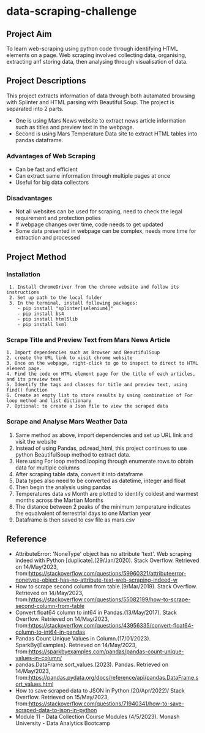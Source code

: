 # data-scraping-challenge

## Project Aim
To learn web-scraping using python code through identifying HTML elements on a page. Web scraping involved collecting data, organising, extracting anf storing data, then analysing through visualisation of data. 

## Project Descriptions
This project extracts information of data through both autamated browsing with Splinter and HTML parsing with Beautiful Soup. The project is separated into 2 parts. 

 - One is using Mars News website to extract news article information such as titles and preview text in the webpage. 
 - Second is using Mars Temperature Data site to extract HTML tables into pandas dataframe. 
 
 ### Advantages of Web Scraping
  - Can be fast and efficient
  - Can extract same information through multiple pages at once
  - Useful for big data collectors
 
 ### Disadvantages
  - Not all websites can be used for scraping, need to check the legal requirement and protection polies
  - If webpage changes over time, code needs to get updated
  - Some data presented in webpage can be complex, needs more time for extraction and processed

## Project Method

### Installation
     1. Install ChromeDriver from the chrome website and follow its instructions
     2. Set up path to the local folder
     3. In the terminal, install following packages:
        - pip install "splinter[selenium4]"
        - pip install bs4
        - pip install html5lib
        - pip install lxml

### Scrape Title and Preview Text from Mars News Article
    1. Import dependencies such as Browser and BeautifulSoup
    2. create the URL link to visit chrome website
    3. Once on the webpage, right-click to go to inspect to direct to HTML element page. 
    4. Find the code on HTML element page for the title of each articles, and its preview text
    5. Identify the tags and classes for title and preview text, using find() function
    6. Create an empty list to store results by using combination of For loop method and list dictionary
    7. Optional: to create a Json file to view the scraped data

### Scrape and Analyse Mars Weather Data
   1. Same method as above, import dependencies and set up URL link and visit the website
   2. Instead of using Pandas, pd.read_html, this project continues to use python BeautifulSoup method to extract data.
   3. Here using For loop method looping through enumerate rows to obtain data for multiple columns
   4. After scraping table data, convert it into dataframe
   5. Data types also need to be converted as datetime, integer and float 
   6. Then begin the analysis using pandas
   7. Temperatures data vs Month are plotted to identify coldest and warmest months across the Martian Months
   8. The distance between 2 peaks of the minimum temperature indicates the equaivalent of terrestrial days to one Martian year
   9. Dataframe is then saved to csv file as mars.csv

## Reference
   - AttributeError: 'NoneType' object has no attribute 'text'. Web scraping indeed with Python [duplicate].(29/Jan/2020). Stack Overflow. Retrieved on 14/May/2023, from:<https://stackoverflow.com/questions/59960321/attributeerror-nonetype-object-has-no-attribute-text-web-scraping-indeed-w>
   - How to scrape second column from table.(9/Mar/2019). Stack Overflow. Retrieved on 14/May/2023, from:<https://stackoverflow.com/questions/55082199/how-to-scrape-second-column-from-table>
   - Convert float64 column to int64 in Pandas.(13/May/2017). Stack Overflow. Retrieved on 14/May/2023, from:<https://stackoverflow.com/questions/43956335/convert-float64-column-to-int64-in-pandas>
   - Pandas Count Unique Values in Column.(17/01/2023). SparkBy{Examples}. Retrieved on 14/May/2023, from:<https://sparkbyexamples.com/pandas/pandas-count-unique-values-in-column/>
   - pandas.DataFrame.sort_values.(2023). Pandas. Retrieved on 14/May/2023, from:<https://pandas.pydata.org/docs/reference/api/pandas.DataFrame.sort_values.html>
   - How to save scraped data to JSON in Python.(20/Apr/2022)/ Stack Overflow. Retrieved on 15/May/2023, from:<https://stackoverflow.com/questions/71940341/how-to-save-scraped-data-to-json-in-python>
   - Module 11 - Data Collection Course Modules (4/5/2023). Monash University - Data Analytics Bootcamp

